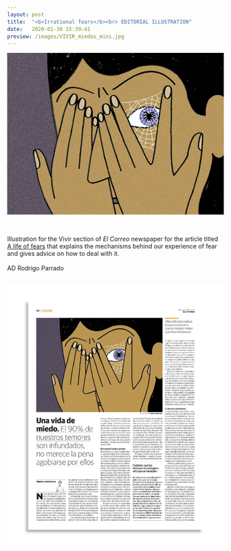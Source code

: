 ```yaml
---
layout: post
title:  "<b>Irrational fears</b><br> EDITORIAL ILLUSTRATION"
date:   2020-01-30 15:39:41
preview: /images/VIVIR_miedos_mini.jpg
---
```



![Picture 1](/images/VIVIR_miedos_1.jpg)
<br><br>

<div class="row">

  <div class="column">

  Illustration for the Vivir section of <i> El Correo </i> newspaper for the article titled <a href="https://www.elcorreo.com/vivir/salud/vida-miedo-20220409123229-ntrc.html">A life of fears</a> that explains the mechanisms behind our experience of fear and gives advice on how to deal with it.<br><br>
  AD Rodrigo Parrado<br><br>

  </div>



<div class="column">

 <img src="/images/VIVIR_miedos_publicado.jpg" alt="drawing">
   </div>
     </div>
